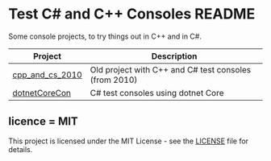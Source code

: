 # Test C# and C++ Consoles README

Some console projects, to try things out in C++ and in C#.

| Project                                      | Description                                           |
| -------------------------------------------- | ----------------------------------------------------- |
| [cpp_and_cs_2010](cpp_and_cs_2010/README.md) | Old project with C++ and C# test consoles (from 2010) |
| [dotnetCoreCon](dotnetCoreCon/README.md)     | C# test consoles using dotnet Core                    |

## licence = MIT

This project is licensed under the MIT License - see the [LICENSE](LICENSE) file for details.
